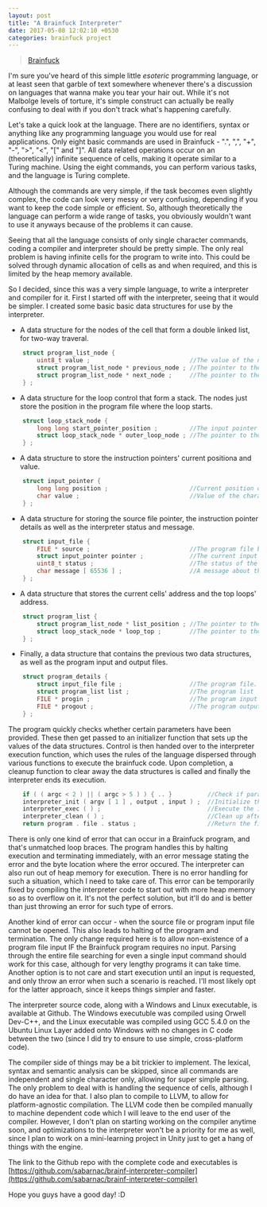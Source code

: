 ```yaml
---
layout: post
title: "A Brainfuck Interpreter"
date: 2017-05-08 12:02:10 +0530
categories: brainfuck project
---
```

<blockquote class="imgur-embed-pub" lang="en" data-id="ctCM6rb" style="width: 100%;"><a href="//imgur.com/ctCM6rb">Brainfuck</a></blockquote><script async src="//s.imgur.com/min/embed.js" charset="utf-8"></script>

I'm sure you've heard of this simple little *esoteric* programming language, or at least seen that garble of text somewhere whenever there's a discussion on languages that wanna make you tear your hair out. While it's not Malbolge levels of torture, it's simple construct can actually be really confusing to deal with if you don't track what's happening carefully.

Let's take a quick look at the language. There are no identifiers, syntax or anything like any programming language you would use for real applications. Only eight basic commands are used in Brainfuck - ".", ",", "+", "-", ">", "<", "[" and "]". All data related operations occur on an (theoretically) infinite sequence of cells, making it operate similar to a Turing machine. Using the eight commands, you can perform various tasks, and the language is Turing complete.

Although the commands are very simple, if the task becomes even slightly complex, the code can look very messy or very confusing, depending if you want to keep the code simple or efficient. So, although theoretically the language can perform a wide range of tasks, you obviously wouldn't want to use it anyways because of the problems it can cause.

Seeing that all the language consists of only single character commands, coding a compiler and interpreter should be pretty simple. The only real problem is having infinite cells for the program to write into. This could be solved through dynamic allocation of cells as and when required, and this is limited by the heap memory available.

So I decided, since this was a very simple language, to write a interpreter and compiler for it. First I started off with the interpreter, seeing that it would be simpler. I created some basic basic data structures for use by the interpreter.

* A data structure for the nodes of the cell that form a double linked list, for two-way traveral.

```c
    struct program_list_node {
        uint8_t value ;                            //The value of the node in the list.
        struct program_list_node * previous_node ; //The pointer to the previous node in the list, if any.
        struct program_list_node * next_node ;     //The pointer to the next node in the list, if any.
    } ;
```

* A data structure for the loop control that form a stack. The nodes just store the position in the program file where the loop starts.

```c
    struct loop_stack_node {
        long long start_pointer_position ;         //The input pointer position for the start of the loop.
        struct loop_stack_node * outer_loop_node ; //The pointer to the outer loop of the loop, if any.
    } ;
```

* A data structure to store the instruction pointers' current positiona and value.

```c
    struct input_pointer {
        long long position ;                       //Current position of the input pointer.
        char value ;                               //Value of the character in the current input position.
    } ;
```

* A data structure for storing the source file pointer, the instruction pointer details as well as the interpreter status and message.

```c
    struct input_file {
        FILE * source ;                            //The program file being interpreted.
        struct input_pointer pointer ;             //The current input position details.
        uint8_t status ;                           //The status of the program being interpreted.
        char message [ 65536 ] ;                   //A message about the current status of the program being interpreted.
    } ;
```

* A data structure that stores the current cells' address and the top loops' address.

```c
    struct program_list {
        struct program_list_node * list_position ; //The pointer to the current position in the program list.
        struct loop_stack_node * loop_top ;        //The pointer to the current position in the loop.
    } ;
```

* Finally, a data structure that contains the previous two data structures, as well as the program input and output files.

```c
    struct program_details {
        struct input_file file ;                   //The program file.
        struct program_list list ;                 //The program list
        FILE * progin ;                            //The program input file.
        FILE * progout ;                           //The program output file.
    } ;
```

The program quickly checks whether certain parameters have been provided. These then get passed to an initializer function that sets up the values of the data structures. Control is then handed over to the interpreter execution function, which uses the rules of the language dispersed through various functions to execute the brainfuck code. Upon completion, a cleanup function to clear away the data structures is called and finally the interpreter ends its execution.

```c
    if ( ( argc < 2 ) || ( argc > 5 ) ) { .. }          //Check if parameters have been provided for interpretation and execution of a program.
    interpreter_init ( argv [ 1 ] , output , input ) ;  //Initialize the interpreter.
    interpreter_exec ( ) ;                              //Execute the interpreter.
    interpreter_clean ( ) ;                             //Clean up after the interpreter.
    return program . file . status ;                    //Return the final program status.
```

There is only one kind of error that can occur in a Brainfuck program, and that's unmatched loop braces. The program handles this by halting execution and terminating immediately, with an error message stating the error and the byte location where the error occured. The interpreter can also run out of heap memory for execution. There is no error handling for such a situation, which I need to take care of. This error can be temporarily fixed by compiling the interpreter code to start out with more heap memory so as to overflow on it. It's not the perfect solution, but it'll do and is better than just throwing an error for such type of errors.

Another kind of error can occur - when the source file or program input file cannot be opened. This also leads to halting of the program and termination. The only change required here is to allow non-existence of a program file input IF the Brainfuck program requires no input. Parsing through the entire file searching for even a single input command should work for this case, although for very lengthy programs it can take time. Another option is to not care and start execution until an input is requested, and only throw an error when such a scenario is reached. I'll most likely opt for the latter approach, since it keeps things simpler and faster.

The interpreter source code, along with a Windows and Linux executable, is available at Github. The Windows executuble was compiled using Orwell Dev-C++, and the Linux executable was compiled using GCC 5.4.0 on the Ubuntu Linux Layer added onto Windows with no changes in C code between the two (since I did try to ensure to use simple, cross-platform code).

The compiler side of things may be a bit trickier to implement. The lexical, syntax and semantic analysis can be skipped, since all commands are independent and single character only, allowing for super simple parsing. The only problem to deal with is handling the sequence of cells, although I do have an idea for that. I also plan to compile to LLVM, to allow for platform-agnostic compilation. The LLVM code then be compiled manually to machine dependent code which I will leave to the end user of the compiler. However, I don't plan on starting working on the compiler anytime soon, and optimizations to the interpreter won't be a priority for me as well, since I plan to work on a mini-learning project in Unity just to get a hang of things with the engine.

The link to the Github repo with the complete code and executables is [https://github.com/sabarnac/brainf-interpreter-compiler](https://github.com/sabarnac/brainf-interpreter-compiler)

Hope you guys have a good day! :D
